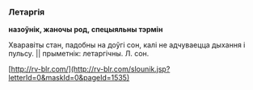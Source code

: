 ### Летаргія
**назоўнік, жаночы род, спецыяльны тэрмін**

Хваравіты стан, падобны на доўгі сон, калі не адчуваецца дыхання і пульсу. || прыметнік: летаргічны. Л. сон.

<a rel="author">[http://rv-blr.com/](http://rv-blr.com/slounik.jsp?letterId=0&maskId=0&pageId=1535)</a>
